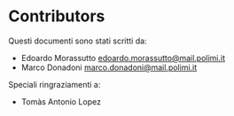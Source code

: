 # Contributors

Questi documenti sono stati scritti da:
- Edoardo Morassutto <edoardo.morassutto@mail.polimi.it>
- Marco Donadoni <marco.donadoni@mail.polimi.it>

Speciali ringraziamenti a:
- Tomàs Antonio Lopez

